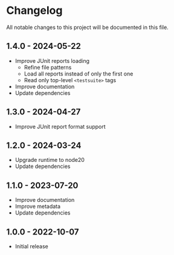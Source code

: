 # Changelog

All notable changes to this project will be documented in this file.

## 1.4.0 - 2024-05-22

- Improve JUnit reports loading
  - Refine file patterns
  - Load all reports instead of only the first one
  - Read only top-level `<testsuite>` tags
- Improve documentation
- Update dependencies

## 1.3.0 - 2024-04-27

- Improve JUnit report format support

## 1.2.0 - 2024-03-24

- Upgrade runtime to node20
- Update dependencies

## 1.1.0 - 2023-07-20

- Improve documentation
- Improve metadata
- Update dependencies

## 1.0.0 - 2022-10-07

- Initial release

